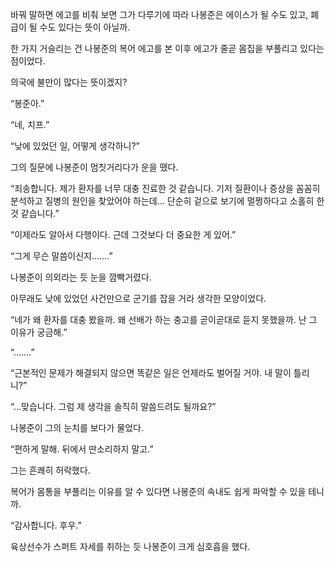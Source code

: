 바꿔 말하면 에고를 비춰 보면 그가 다루기에 따라 나봉준은 에이스가 될 수도 있고, 폐급이 될 수도 있다는 뜻이 아닐까.

한 가지 거슬리는 건 나봉준의 복어 에고를 본 이후 에고가 줄곧 몸집을 부풀리고 있다는 점이었다.

의국에 불만이 많다는 뜻이겠지?

“봉준아.”

“네, 치프.”

“낮에 있었던 일, 어떻게 생각하니?”

그의 질문에 나봉준이 멈칫거리다가 운을 뗐다.

“죄송합니다. 제가 환자를 너무 대충 진료한 것 같습니다. 기저 질환이나 증상을 꼼꼼히 분석하고 질병의 원인을 찾았어야 하는데… 단순히 겉으로 보기에 멀쩡하다고 소홀히 한 것 같습니다.”

“이제라도 알아서 다행이다. 근데 그것보다 더 중요한 게 있어.”

“그게 무슨 말씀이신지…….”

나봉준이 의외라는 듯 눈을 깜빡거렸다.

아무래도 낮에 있었던 사건만으로 군기를 잡을 거라 생각한 모양이었다.

“네가 왜 환자를 대충 봤을까. 왜 선배가 하는 충고를 곧이곧대로 듣지 못했을까. 난 그 이유가 궁금해.”

“…….”

“근본적인 문제가 해결되지 않으면 똑같은 일은 언제라도 벌어질 거야. 내 말이 틀리니?”

“…맞습니다. 그럼 제 생각을 솔직히 말씀드려도 될까요?”

나봉준이 그의 눈치를 보다가 물었다.

“편하게 말해. 뒤에서 딴소리하지 말고.”

그는 흔쾌히 허락했다.

복어가 몸통을 부풀리는 이유를 알 수 있다면 나봉준의 속내도 쉽게 파악할 수 있을 테니까.

“감사합니다. 후우.”

육상선수가 스퍼트 자세를 취하는 듯 나봉준이 크게 심호흡을 했다.